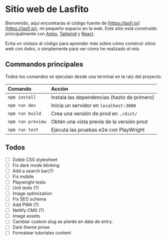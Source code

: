 # Sitio web de Lasfito

Bienvenido, aquí encontrarás el código fuente de [https://lasfi.to](https://lasfi.to), mi pequeño espacio en la web. Este sitio está construido principalmente con [Astro](https://astro.build), [Tailwind](https://tailwindcss.com) y [React](https://reactjs.com).

Echa un vistazo al código para aprender más sobre cómo construir sitios web con Astro, o simplemente para ver cómo he realizado el mío.

## Commandos principales

Todos los comandos se ejecutan desde una terminal en la raíz del proyecto.

| Comando           | Acción                                      |
| :---------------- | :------------------------------------------ |
| `npm install`     | Instala las dependencias (hazlo de primero) |
| `npm run dev`     | Inicia un servidor en `localhost:3000`      |
| `npm run build`   | Crea una versión de prod en `./dist/`       |
| `npm run preview` | Obtén una vista previa de la versión prod   |
| `npm run test`    | Ejecuta las pruebas e2e con PlayWright      |

## Todos

- [ ] Doble CSS stylesheet
- [ ] Fix dark mode blinking
- [ ] Add a search bar(?)
- [ ] Fix mobile
- [ ] Playwright tests
- [ ] Unit tests (?)
- [ ] Image optimization
- [ ] Fix SEO schema
- [ ] Add PWA (?)
- [ ] Netlify CMS (?)
- [ ] Image assets
- [ ] Cambiar custom slug se pierde en data de entry.
- [ ] Dark theme prose
- [ ] Formatear tutoriales content
